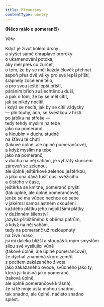 ```yaml
---
title: Pleonasmy
contentType: poetry
---
```


**(Něco málo o pomeranči)**

_Věře_

Když je život kolem drsný  
a slyšet samé chraplavé proroky  
o ukamenování potoka,  
aby měl přes co zurčet,  
o tom, že by se měl každý člověk přehnat  
aspoň přes dvě války pro své lepší příští,  
šrapnely zocelené tělo,  
a pro svou ještě lepší příští,  
páráním břich zušlechtěnou duši,  
a pak o tom, že by se měl cítit,  
jak se nikdy necítil,  
i když se necítí, jak by se cítil vždycky  
— pln touhy, ach, se švestkou v hrsti  
po jablku na střeše —  
tedy tehdy myslím na tebe  
jako na pomeranč  
a hloubím v duchu studně  
na šťávu té chuti  
(takové úplně, ale úplné pomerančové),  
a když myslím na tebe  
jako na pomeranč,  
v duchu na něj sahám, je vyhřátý sluncem  
zároveň se zelenou,  
ale úplně ještěrkově zelenou ještěrkou,  
a jako ona dává tušit cosi svěžícího  
a čistého v čase,  
ještěrka se kmitne, pomeranč pryští  
(tak úplně, ale úplně pomerančově),  
jenže se mu vůbec nechce od sebe  
v jakémsi samoslastném okoušení  
každého plátku jeho nejbližšími plátky  
v dužinném šílenství  
jazyka přitištěného k oběma patrům,  
a když na něj sahám,  
tedy na pomeranč už rozloupnutý  
na živé maso,  
jsi mi daleko bližší a stoupáš k mým smyslům  
silou své vysilující vůně  
(takové úplně, ale úplně pomerančové),  
že dýchat znamená skoro zemřít  
s pocitem zakázaného života  
jako zakázaného ovoce, svůdného jako ty,  
která jsi krásná jako pomeranč  
(taková úplně,  
ale úplně pomerančově krásná),  
že si tě moje ústa mohou snadno,  
tak snadno, ale úplně, načisto snadno  
splést.
